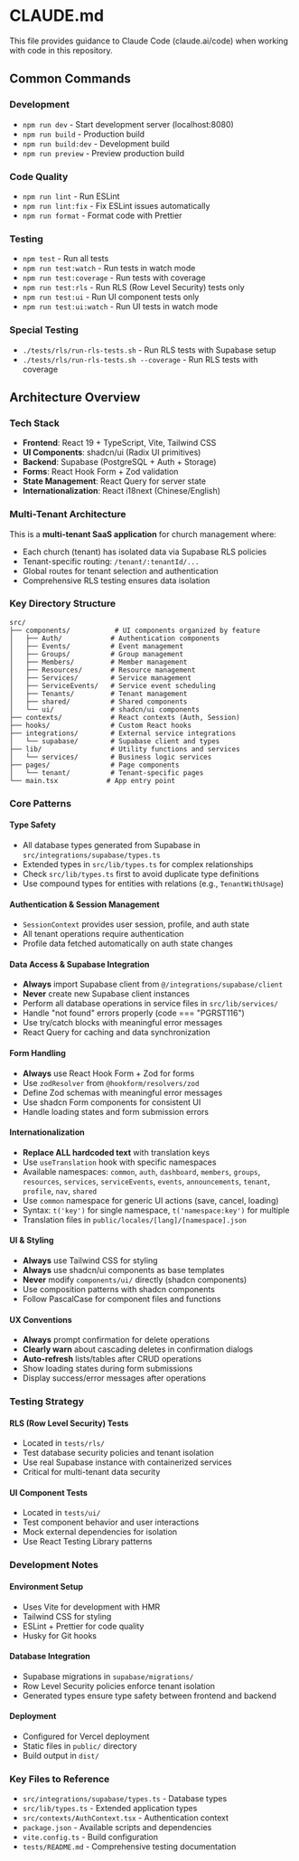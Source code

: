 # CLAUDE.md

This file provides guidance to Claude Code (claude.ai/code) when working with code in this repository.

## Common Commands

### Development

- `npm run dev` - Start development server (localhost:8080)
- `npm run build` - Production build
- `npm run build:dev` - Development build
- `npm run preview` - Preview production build

### Code Quality

- `npm run lint` - Run ESLint
- `npm run lint:fix` - Fix ESLint issues automatically
- `npm run format` - Format code with Prettier

### Testing

- `npm test` - Run all tests
- `npm run test:watch` - Run tests in watch mode
- `npm run test:coverage` - Run tests with coverage
- `npm run test:rls` - Run RLS (Row Level Security) tests only
- `npm run test:ui` - Run UI component tests only
- `npm run test:ui:watch` - Run UI tests in watch mode

### Special Testing

- `./tests/rls/run-rls-tests.sh` - Run RLS tests with Supabase setup
- `./tests/rls/run-rls-tests.sh --coverage` - Run RLS tests with coverage

## Architecture Overview

### Tech Stack

- **Frontend**: React 19 + TypeScript, Vite, Tailwind CSS
- **UI Components**: shadcn/ui (Radix UI primitives)
- **Backend**: Supabase (PostgreSQL + Auth + Storage)
- **Forms**: React Hook Form + Zod validation
- **State Management**: React Query for server state
- **Internationalization**: React i18next (Chinese/English)

### Multi-Tenant Architecture

This is a **multi-tenant SaaS application** for church management where:

- Each church (tenant) has isolated data via Supabase RLS policies
- Tenant-specific routing: `/tenant/:tenantId/...`
- Global routes for tenant selection and authentication
- Comprehensive RLS testing ensures data isolation

### Key Directory Structure

```
src/
├── components/           # UI components organized by feature
│   ├── Auth/            # Authentication components
│   ├── Events/          # Event management
│   ├── Groups/          # Group management
│   ├── Members/         # Member management
│   ├── Resources/       # Resource management
│   ├── Services/        # Service management
│   ├── ServiceEvents/   # Service event scheduling
│   ├── Tenants/         # Tenant management
│   ├── shared/          # Shared components
│   └── ui/              # shadcn/ui components
├── contexts/            # React contexts (Auth, Session)
├── hooks/               # Custom React hooks
├── integrations/        # External service integrations
│   └── supabase/        # Supabase client and types
├── lib/                 # Utility functions and services
│   └── services/        # Business logic services
├── pages/               # Page components
│   └── tenant/          # Tenant-specific pages
└── main.tsx            # App entry point
```

### Core Patterns

#### Type Safety

- All database types generated from Supabase in `src/integrations/supabase/types.ts`
- Extended types in `src/lib/types.ts` for complex relationships
- Check `src/lib/types.ts` first to avoid duplicate type definitions
- Use compound types for entities with relations (e.g., `TenantWithUsage`)

#### Authentication & Session Management

- `SessionContext` provides user session, profile, and auth state
- All tenant operations require authentication
- Profile data fetched automatically on auth state changes

#### Data Access & Supabase Integration

- **Always** import Supabase client from `@/integrations/supabase/client`
- **Never** create new Supabase client instances
- Perform all database operations in service files in `src/lib/services/`
- Handle "not found" errors properly (code === "PGRST116")
- Use try/catch blocks with meaningful error messages
- React Query for caching and data synchronization

#### Form Handling

- **Always** use React Hook Form + Zod for forms
- Use `zodResolver` from `@hookform/resolvers/zod`
- Define Zod schemas with meaningful error messages
- Use shadcn Form components for consistent UI
- Handle loading states and form submission errors

#### Internationalization

- **Replace ALL hardcoded text** with translation keys
- Use `useTranslation` hook with specific namespaces
- Available namespaces: `common`, `auth`, `dashboard`, `members`, `groups`, `resources`, `services`, `serviceEvents`, `events`, `announcements`, `tenant`, `profile`, `nav`, `shared`
- Use `common` namespace for generic UI actions (save, cancel, loading)
- Syntax: `t('key')` for single namespace, `t('namespace:key')` for multiple
- Translation files in `public/locales/[lang]/[namespace].json`

#### UI & Styling

- **Always** use Tailwind CSS for styling
- **Always** use shadcn/ui components as base templates
- **Never** modify `components/ui/` directly (shadcn components)
- Use composition patterns with shadcn components
- Follow PascalCase for component files and functions

#### UX Conventions

- **Always** prompt confirmation for delete operations
- **Clearly warn** about cascading deletes in confirmation dialogs
- **Auto-refresh** lists/tables after CRUD operations
- Show loading states during form submissions
- Display success/error messages after operations

### Testing Strategy

#### RLS (Row Level Security) Tests

- Located in `tests/rls/`
- Test database security policies and tenant isolation
- Use real Supabase instance with containerized services
- Critical for multi-tenant data security

#### UI Component Tests

- Located in `tests/ui/`
- Test component behavior and user interactions
- Mock external dependencies for isolation
- Use React Testing Library patterns

### Development Notes

#### Environment Setup

- Uses Vite for development with HMR
- Tailwind CSS for styling
- ESLint + Prettier for code quality
- Husky for Git hooks

#### Database Integration

- Supabase migrations in `supabase/migrations/`
- Row Level Security policies enforce tenant isolation
- Generated types ensure type safety between frontend and backend

#### Deployment

- Configured for Vercel deployment
- Static files in `public/` directory
- Build output in `dist/`

### Key Files to Reference

- `src/integrations/supabase/types.ts` - Database types
- `src/lib/types.ts` - Extended application types
- `src/contexts/AuthContext.tsx` - Authentication context
- `package.json` - Available scripts and dependencies
- `vite.config.ts` - Build configuration
- `tests/README.md` - Comprehensive testing documentation
